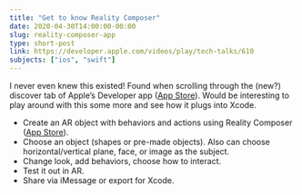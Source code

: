 ```yaml
---
title: "Get to know Reality Composer"
date: 2020-04-30T14:00:00-00:00
slug: reality-composer-app
type: short-post
link: https://developer.apple.com/videos/play/tech-talks/610
subjects: ["ios", "swift"]
---
```


I never even knew this existed! Found when scrolling through the (new?) discover tab of Apple’s Developer app ([App Store](https://apps.apple.com/us/app/apple-developer/id640199958)). Would be interesting to play around with this some more and see how it plugs into Xcode.

* Create an AR object with behaviors and actions using Reality Composer ([App Store](https://apps.apple.com/us/app/reality-composer/id1462358802)).
* Choose an object (shapes or pre-made objects). Also can choose horizontal/vertical plane, face, or image as the subject.
* Change look, add behaviors, choose how to interact.
* Test it out in AR.
* Share via iMessage or export for Xcode.